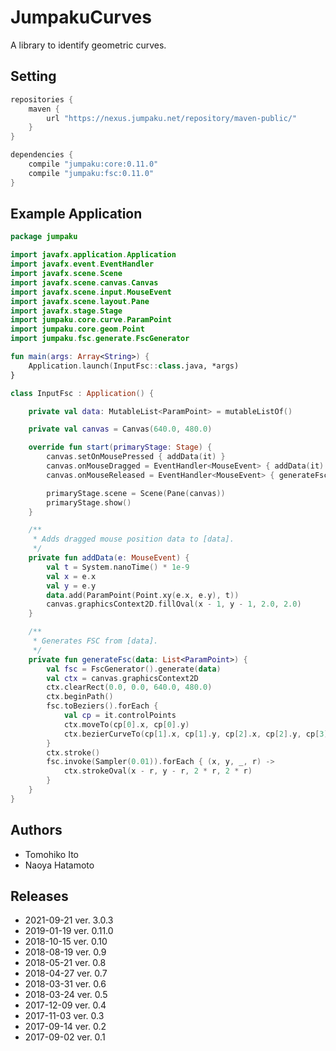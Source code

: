# JumpakuCurves

A library to identify geometric curves.

## Setting

```gradle
repositories {
    maven {
        url "https://nexus.jumpaku.net/repository/maven-public/"
    }
}

dependencies {
    compile "jumpaku:core:0.11.0"
    compile "jumpaku:fsc:0.11.0"
}
```

## Example Application

```kt
package jumpaku

import javafx.application.Application
import javafx.event.EventHandler
import javafx.scene.Scene
import javafx.scene.canvas.Canvas
import javafx.scene.input.MouseEvent
import javafx.scene.layout.Pane
import javafx.stage.Stage
import jumpaku.core.curve.ParamPoint
import jumpaku.core.geom.Point
import jumpaku.fsc.generate.FscGenerator

fun main(args: Array<String>) {
    Application.launch(InputFsc::class.java, *args)
}

class InputFsc : Application() {

    private val data: MutableList<ParamPoint> = mutableListOf()

    private val canvas = Canvas(640.0, 480.0)

    override fun start(primaryStage: Stage) {
        canvas.setOnMousePressed { addData(it) }
        canvas.onMouseDragged = EventHandler<MouseEvent> { addData(it) }
        canvas.onMouseReleased = EventHandler<MouseEvent> { generateFsc(data); data.clear() }

        primaryStage.scene = Scene(Pane(canvas))
        primaryStage.show()
    }

    /**
     * Adds dragged mouse position data to [data].
     */
    private fun addData(e: MouseEvent) {
        val t = System.nanoTime() * 1e-9
        val x = e.x
        val y = e.y
        data.add(ParamPoint(Point.xy(e.x, e.y), t))
        canvas.graphicsContext2D.fillOval(x - 1, y - 1, 2.0, 2.0)
    }

    /**
     * Generates FSC from [data].
     */
    private fun generateFsc(data: List<ParamPoint>) {
        val fsc = FscGenerator().generate(data)
        val ctx = canvas.graphicsContext2D
        ctx.clearRect(0.0, 0.0, 640.0, 480.0)
        ctx.beginPath()
        fsc.toBeziers().forEach {
            val cp = it.controlPoints
            ctx.moveTo(cp[0].x, cp[0].y)
            ctx.bezierCurveTo(cp[1].x, cp[1].y, cp[2].x, cp[2].y, cp[3].x, cp[3].y)
        }
        ctx.stroke()
        fsc.invoke(Sampler(0.01)).forEach { (x, y, _, r) ->
            ctx.strokeOval(x - r, y - r, 2 * r, 2 * r)
        }
    }
}
```

## Authors

* Tomohiko Ito
* Naoya Hatamoto

## Releases

* 2021-09-21 ver. 3.0.3
* 2019-01-19 ver. 0.11.0
* 2018-10-15 ver. 0.10
* 2018-08-19 ver. 0.9
* 2018-05-21 ver. 0.8
* 2018-04-27 ver. 0.7
* 2018-03-31 ver. 0.6
* 2018-03-24 ver. 0.5
* 2017-12-09 ver. 0.4
* 2017-11-03 ver. 0.3
* 2017-09-14 ver. 0.2
* 2017-09-02 ver. 0.1
